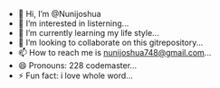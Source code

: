 - 👋 Hi, I’m @Nunijoshua
- 👀 I’m interested in listerning...
- 🌱 I’m currently learning my life style...
- 💞️ I’m looking to collaborate on this gitrepository...
- 📫 How to reach me is nunijoshua748@gmail.com...
- 😄 Pronouns: 228 codemaster...
- ⚡ Fun fact: i love whole word...

<!---
Nunijoshua/Nunijoshua is a ✨ special ✨ repository because its `README.md` (this file) appears on your GitHub profile.
You can click the Preview link to take a look at your changes.
--->
